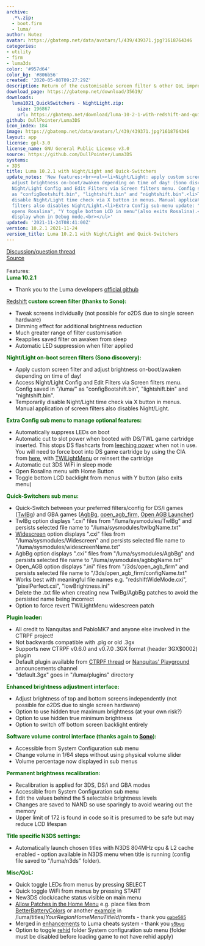 ```yaml
---
archive:
  .*\.zip:
  - boot.firm
  - luma/
author: Nutez
avatar: https://gbatemp.net/data/avatars/l/439/439371.jpg?1618764346
categories:
- utility
- firm
- luma3ds
color: '#957d64'
color_bg: '#806b56'
created: '2020-05-08T09:27:29Z'
description: Return of the customisable screen filter & other QoL improvements
download_page: https://gbatemp.net/download/35619/
downloads:
  luma1021_QuickSwitchers - NightLight.zip:
    size: 196867
    url: https://gbatemp.net/download/luma-10-2-1-with-redshift-and-quick-switchers.35619/download?version=38695
github: DullPointer/Luma3DS
icon_index: 184
image: https://gbatemp.net/data/avatars/l/439/439371.jpg?1618764346
layout: app
license: gpl-3.0
license_name: GNU General Public License v3.0
source: https://github.com/DullPointer/Luma3DS
systems:
- 3DS
title: Luma 10.2.1 with Night/Light and Quick-Switchers
update_notes: 'New features:<br><ul><li>Night/Light: apply custom screen filter and
  adjust brightness on-boot/awaken depending on time of day! (Sono discovery)<li>Access
  Night/Light Config and Edit Filters via Screen filters menu. Config saved in "/luma/"
  as "configBootshift.bin", "lightshift.bin" and "nightshift.bin".<li>Temporarily
  disable Night/Light time check via X button in menus. Manual application of screen
  filters also disables Night/Light.<li>Extra Config sub-menu update: "Home button
  opens Rosalina", "Y toggle bottom LCD in menu"(also exits Rosalina).<li>Shift volume
  display when in Debug mode.<br></ul>'
updated: '2021-11-24T08:41:00Z'
version: 10.2.1 2021-11-24
version_title: Luma 10.2.1 with Night/Light and Quick-Switchers
---
```

<a href="https://gbatemp.net/threads/unofficial-luma-build-discussion.573617/">Discussion/question thread</a><br><a href="https://github.com/DullPointer/Luma3DS" target="_blank">Source</a><br><br>Features:<br><span style="color:#060"><b>Luma 10.2.1</b></span><br><ul><li>Thank you to the Luma developers <a href="https://github.com/LumaTeam/Luma3DS/wiki" target="_blank">official github</a></ul><span style="color:#060"><a href="https://gbatemp.net/threads/ctr_redshift-hardware-based-blue-light-filter-for-old3ds-and-2ds.493736/page-5">Redshift</a><b> custom screen filter (thanks to Sono):</b></span><br><ul><li>Tweak screens individually (not possible for o2DS due to single screen hardware)<li>Dimming effect for additional brightness reduction<li>Much greater range of filter customisation<li>Reapplies saved filter on awaken from sleep<li>Automatic LED suppression when filter applied</ul><span style="color:#060"><b>Night/Light on-boot screen filters (Sono discovery):</b></span><br><ul><li>Apply custom screen filter and adjust brightness on-boot/awaken depending on time of day!<li>Access Night/Light Config and Edit Filters via Screen filters menu. Config saved in "/luma/" as "configBootshift.bin", "lightshift.bin" and "nightshift.bin".<li>Temporarily disable Night/Light time check via X button in menus. Manual application of screen filters also disables Night/Light.</ul><span style="color:#060"><b>Extra Config sub menu to manage optional features:</b></span><br><ul><li>Automatically suppress LEDs on boot<li>Automatic cut to slot power when booted with DS/TWL game cartridge inserted. This stops DS flashcarts from <a href="https://github.com/LumaTeam/Luma3DS/issues/1202#issuecomment-449624237" target="_blank">leeching power</a> when not in use. You will need to force boot into DS game cartridge by using the CIA from <a href="https://gbatemp.net/threads/twl-slot-1-launcher-first-custom-dsiware-app.414501/">here</a>, with <a href="https://github.com/DS-Homebrew/TWiLightMenu/releases" target="_blank">TWiLightMenu</a> or reinsert the cartridge<li>Automatic cut 3DS WiFi in sleep mode<li>Open Rosalina menu with Home Button<li>Toggle bottom LCD backlight from menus with Y button (also exits menu)</ul><b><span style="color:#060">Quick-Switchers sub menu:</span></b><br><ul><li>Quick-Switch between your preferred filters/config for DS/i games (<a href="https://gbatemp.net/threads/twpatcher-ds-i-mode-screen-filters-and-patches.542694/">TwlBg</a>) and GBA games (<a href="https://gbatemp.net/threads/twpatcher-ds-i-mode-screen-filters-and-patches.542694/page-71#post-9143128">AgbBg</a>, <a href="https://github.com/profi200/open_agb_firm" target="_blank">open_agb_firm</a>, <a href="https://gbatemp.net/download/open-agb-launcher.36828/">Open AGB Launcher</a>)<li>TwlBg option displays ".cxi" files from "/luma/sysmodules/TwlBg" and persists selected file name to "/luma/sysmodules/twlbgName.txt"<li><a href="https://wiki.ds-homebrew.com/twilightmenu/playing-in-widescreen.html" target="_blank">Widescreen</a> option displays ".cxi" files from "/luma/sysmodules/Widescreen" and persists selected file name to "/luma/sysmodules/widescreenName.txt"<li>AgbBg option displays ".cxi" files from "/luma/sysmodules/AgbBg" and persists selected file name to "/luma/sysmodules/agbbgName.txt"<li>Open_AGB option displays ".ini" files from "/3ds/open_agb_firm" and persists selected file name to "/3ds/open_agb_firm/configName.txt"<li>Works best with meaningful file names e.g. "redshiftWideMode.cxi", "pixelPerfect.cxi", "lowBrightness.ini"<li>Delete the .txt file when creating new TwlBg/AgbBg patches to avoid the persisted name being incorrect<li>Option to force revert TWiLightMenu widescreen patch</ul><b><span style="color:#060">Plugin loader:</span></b><br><ul><li>All credit to Nanquitas and PabloMK7 and anyone else involved in the CTRPF project!<li>Not backwards compatible with .plg or old .3gx<li>Supports new CTRPF v0.6.0 and v0.7.0 .3GX format (header 3GX$0002) plugin<li>Default plugin available from <a href="https://gbatemp.net/threads/ctrpluginframework-blank-plugin-now-with-action-replay.487729/page-68#post-9343144">CTRPF thread</a> or <a href="https://discord.com/invite/z4ZMh27" target="_blank">Nanquitas' Playground</a> announcements channel<li>"default.3gx" goes in "/luma/plugins" directory</ul><b><span style="color:#060">Enhanced brightness adjustment interface:</span></b><br><ul><li>Adjust brightness of top and bottom screens independently (not possible for o2DS due to single screen hardware)<li>Option to use hidden true maximum brightness (at your own risk?)<li>Option to use hidden true minimum brightness<li>Option to switch off bottom screen backlight entirely</ul><b><span style="color:#060">Software volume control interface (thanks again to <a href="https://gbatemp.net/threads/is-there-an-volume-management-homebrew.474817/#post-8699169">Sono</a>):</span></b><br><ul><li>Accessible from System Configuration sub menu<li>Change volume in 1/64 steps without using physical volume slider<li>Volume percentage now displayed in sub menus</ul><b><span style="color:#060">Permanent brightness recalibration:</span></b><br><ul><li>Recalibration is applied for 3DS, DS/i and GBA modes<li>Accessible from System Configuration sub menu<li>Edit the values behind the 5 selectable brightness levels<li>Changes are saved to NAND so use sparingly to avoid wearing out the memory<li>Upper limit of 172 is found in code so it is presumed to be safe but may reduce LCD lifespan</ul><b><span style="color:#060">Title specific N3DS settings:</span></b><br><ul><li>Automatically launch chosen titles with N3DS 804MHz cpu & L2 cache enabled - option available in N3DS menu when title is running (config file saved to "/luma/n3ds" folder).</ul><b><span style="color:#060">Misc/QoL:</span></b><br><ul><li>Quick toggle LEDs from menus by pressing SELECT<li>Quick toggle WiFi from menus by pressing START<li>New3DS clock/cache status visible on main menu<li><a href="https://github.com/LumaTeam/Luma3DS/pull/1634" target="_blank">Allow Patches in the Home Menu</a> e.g. place files from <a href="https://gbatemp.net/threads/release-betterbatterycolors-for-homemenu.523138/">BetterBatteryColors</a> or another <a href="https://gbatemp.net/threads/unofficial-luma-build-discussion.573617/page-5#post-9540802">example</a> in /luma/titles/*YourRegionHomeMenuTitleId*/romfs - thank you <a href="https://github.com/gabe565" target="_blank"><span style="font-size:12px">gabe565</span></a><li>Merged in <a href="https://github.com/LumaTeam/Luma3DS/pull/1623" target="_blank">enhancements</a> to Luma cheats system - thank you <a href="https://github.com/s5bug" target="_blank"><span style="font-size:12px">s5bug</span></a><li>Option to toggle <a href="https://github.com/hax0kartik/rehid" target="_blank">rehid</a> folder System configuration sub menu (folder must be disabled before loading game to not have rehid apply)</ul>